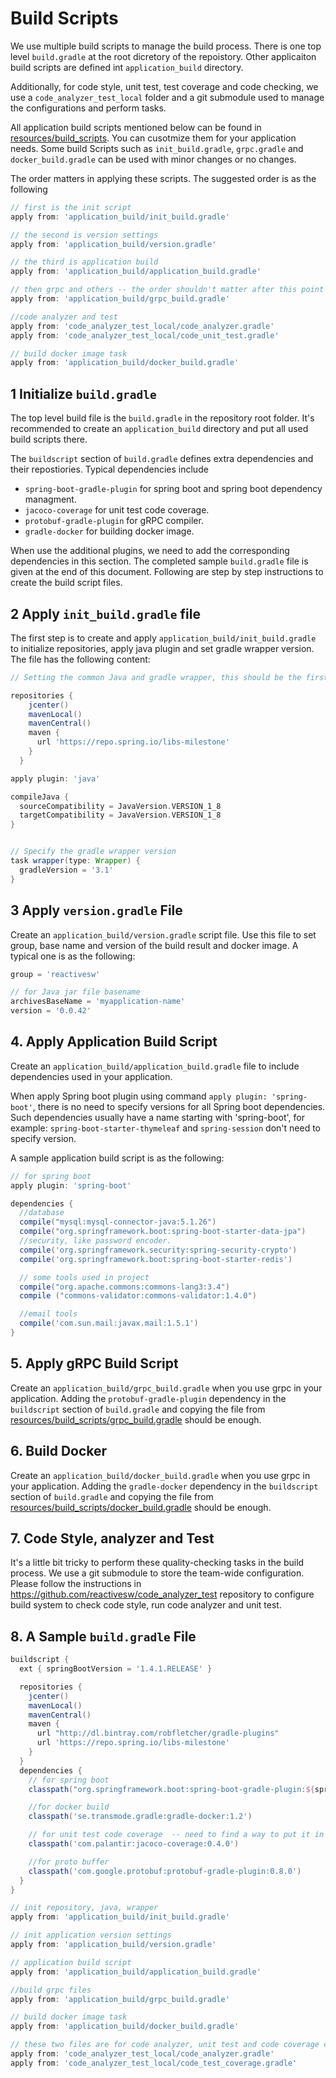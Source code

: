 # Build Scripts
We use multiple build scripts to manage the build process. There is one top level `build.gradle` at the root dicretory of the repoistory. Other applicaiton build scripts are defined int `application_build` directory. 

Additionally, for code style, unit test, test coverage and code checking, we use a `code_analyzer_test_local` folder and a git submodule used to manage the configurations and perform tasks.  

All application build scripts mentioned below can be found in [resources/build_scripts](resources/build_scripts). You can cusotmize them for your application needs. Some build Scripts such as `init_build.gradle`, `grpc.gradle` and `docker_build.gradle` can be used with minor changes or no changes. 

The order matters in applying these scripts. The suggested order is as the following

```groovy
// first is the init script
apply from: 'application_build/init_build.gradle'

// the second is version settings
apply from: 'application_build/version.gradle'

// the third is application build
apply from: 'application_build/application_build.gradle'

// then grpc and others -- the order shouldn't matter after this point
apply from: 'application_build/grpc_build.gradle'

//code analyzer and test
apply from: 'code_analyzer_test_local/code_analyzer.gradle'
apply from: 'code_analyzer_test_local/code_unit_test.gradle'

// build docker image task
apply from: 'application_build/docker_build.gradle'
```

## 1 Initialize `build.gradle`
The top level build file is the `build.gradle` in the repository root folder.  It's recommended to create an `application_build` directory and put all used build scripts there. 

The `buildscript` section of `build.gradle` defines extra dependencies and their repostiories. Typical dependencies include 

* `spring-boot-gradle-plugin` for spring boot and spring boot dependency managment.
* `jacoco-coverage` for unit test code coverage.
* `protobuf-gradle-plugin` for gRPC compiler.    
* `gradle-docker` for building docker image.  

When use the additional plugins, we need to add the corresponding dependencies in this section. The completed sample `build.gradle` file is given at the end of this document. Following are step by step instructions to create the build script files. 

## 2 Apply `init_build.gradle` file
The first step is to create and apply `application_build/init_build.gradle` to initialize repositories, apply java plugin and set gradle wrapper version. The file has the following content: 

```groovy
// Setting the common Java and gradle wrapper, this should be the first `apply from` file.

repositories {
    jcenter()
    mavenLocal()
    mavenCentral()
    maven {
      url 'https://repo.spring.io/libs-milestone'
    }
  }

apply plugin: 'java'

compileJava {
  sourceCompatibility = JavaVersion.VERSION_1_8
  targetCompatibility = JavaVersion.VERSION_1_8
}


// Specify the gradle wrapper version
task wrapper(type: Wrapper) {
  gradleVersion = '3.1'
}
```

## 3 Apply `version.gradle` File
Create an `application_build/version.gradle` script file. Use this file to set group, base name and version of the build result and docker image. A typical one is as the following: 

```groovy
group = 'reactivesw'

// for Java jar file basename
archivesBaseName = 'myapplication-name'
version = '0.0.42'
```

## 4. Apply Application Build Script
Create an `application_build/application_build.gradle` file to include dependencies used in your application. 

When apply Spring boot plugin using command `apply plugin: 'spring-boot'`, there is no need to specify versions for all Spring boot dependencies. Such dependencies usually have a name starting with 'spring-boot', for example: `spring-boot-starter-thymeleaf` and `spring-session` don't need to specify version.

A sample application build script is as the following: 

```groovy
// for spring boot
apply plugin: 'spring-boot'

dependencies {
  //database
  compile("mysql:mysql-connector-java:5.1.26")
  compile("org.springframework.boot:spring-boot-starter-data-jpa")
  //security, like password encoder.
  compile('org.springframework.security:spring-security-crypto')
  compile('org.springframework.boot:spring-boot-starter-redis')

  // some tools used in project
  compile("org.apache.commons:commons-lang3:3.4")
  compile ("commons-validator:commons-validator:1.4.0")

  //email tools
  compile('com.sun.mail:javax.mail:1.5.1')
}
```

## 5. Apply gRPC Build Script 
Create an `application_build/grpc_build.gradle` when you use grpc in your application. Adding the `protobuf-gradle-plugin` dependency in the `buildscript` section of `build.gradle` and copying the file from [resources/build_scripts/grpc_build.gradle](resources/build_scripts/grpc_build.gradle) should be enough. 

## 6. Build Docker
Create an `application_build/docker_build.gradle` when you use grpc in your application. Adding the `gradle-docker` dependency in the `buildscript` section of `build.gradle` and copying the file from [resources/build_scripts/docker_build.gradle](resources/build_scripts/docker_build.gradle) should be enough.

## 7. Code Style, analyzer and Test 
It's a little bit tricky to perform these quality-checking tasks in the build process. We use a git submodule to store the team-wide configuration. Please follow the instructions in https://github.com/reactivesw/code_analyzer_test repository to configure build system to check code style, run code analyzer and unit test. 



## 8. A Sample `build.gradle` File

```groovy
buildscript {
  ext { springBootVersion = '1.4.1.RELEASE' }

  repositories {
    jcenter()
    mavenLocal()
    mavenCentral()
    maven {
      url "http://dl.bintray.com/robfletcher/gradle-plugins"
      url 'https://repo.spring.io/libs-milestone'
    }
  }
  dependencies {
    // for spring boot
    classpath("org.springframework.boot:spring-boot-gradle-plugin:${springBootVersion}")

    //for docker build
    classpath('se.transmode.gradle:gradle-docker:1.2')

    // for unit test code coverage  -- need to find a way to put it in its file
    classpath('com.palantir:jacoco-coverage:0.4.0')

    //for proto buffer
    classpath('com.google.protobuf:protobuf-gradle-plugin:0.8.0')
  }
}

// init repository, java, wrapper
apply from: 'application_build/init_build.gradle'

// init application version settings
apply from: 'application_build/version.gradle'

// application build script
apply from: 'application_build/application_build.gradle'

//build grpc files
apply from: 'application_build/grpc_build.gradle'

// build docker image task
apply from: 'application_build/docker_build.gradle'

// these two files are for code analyzer, unit test and code coverage check
apply from: 'code_analyzer_test_local/code_analyzer.gradle'
apply from: 'code_analyzer_test_local/code_test_coverage.gradle'
```
